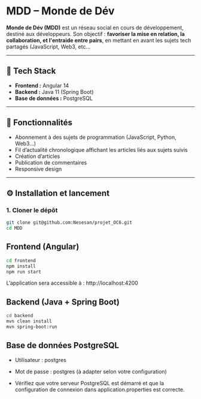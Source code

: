 # MDD – Monde de Dév

**Monde de Dév (MDD)** est un réseau social en cours de développement, destiné aux développeurs. Son objectif : **favoriser la mise en relation, la collaboration, et l'entraide entre pairs**, en mettant en avant les sujets tech partagés (JavaScript, Web3, etc...

---

## 🧱 Tech Stack

- **Frontend :** Angular 14
- **Backend :** Java 11 (Spring Boot)
- **Base de données :** PostgreSQL

---

## 🚀 Fonctionnalités 

- Abonnement à des sujets de programmation (JavaScript, Python, Web3…)
- Fil d’actualité chronologique affichant les articles liés aux sujets suivis
- Création d’articles
- Publication de commentaires
- Responsive design

---

## ⚙️ Installation et lancement

### 1. Cloner le dépôt

```bash
git clone git@github.com:Nesesan/projet_OC6.git
cd MDD
```

## Frontend (Angular)

```bash
cd frontend
npm install
npm run start
```
L’application sera accessible à : http://localhost:4200

## Backend (Java + Spring Boot)

```bash
cd backend
mvn clean install
mvn spring-boot:run
```

## Base de données PostgreSQL

- Utilisateur : postgres

- Mot de passe : postgres (à adapter selon votre configuration)

- Vérifiez que votre serveur PostgreSQL est démarré et que la configuration de connexion dans application.properties est correcte.